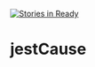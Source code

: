 [![Stories in Ready](https://badge.waffle.io/JestCause/jestCause.png?label=ready&title=Ready)](https://waffle.io/JestCause/jestCause)
# jestCause

